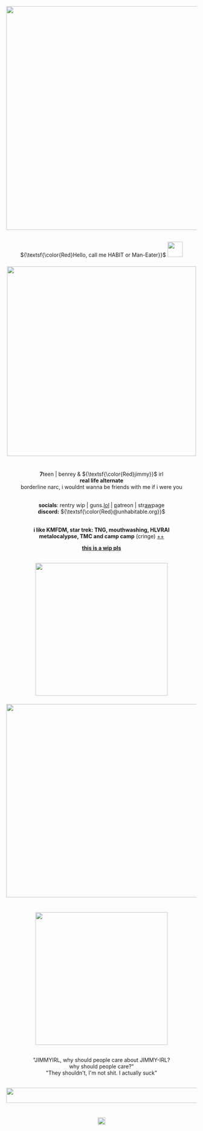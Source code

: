 <div align="center">
<img src="https://64.media.tumblr.com/b66c0e09b516b87d83dee9f70ec130ac/8d6d0eba405399e4-ec/s2048x3072/7260ca13f9c8f81b03789d5c767155bad126de01.pnj" width="590px">
      
<br>${\textsf{\color{Red}Hello, call me HABIT or Man-Eater}}$ <img src="https://cdn.discordapp.com/emojis/1313023347289751642.webp?size=128" width="40px">
      
<img src="https://64.media.tumblr.com/054a933732d6f628f76c3975c2170bb9/04d9330141ccd020-fc/s2048x3072/5884b36de7907d422891f11ba5f72232e0f06d77.pnj" width="450px" height="8px">
<br><img src="https://64.media.tumblr.com/abc6632ba88e088089684a28fc521262/97d5eaec018f3f22-25/s540x810/528c63cdc7890a902f96a0c5259434ea728456c4.gifv" width="500px">
<br><img src="https://64.media.tumblr.com/054a933732d6f628f76c3975c2170bb9/04d9330141ccd020-fc/s2048x3072/5884b36de7907d422891f11ba5f72232e0f06d77.pnj" width="450px" height="8px">


<br>**7**teen | benrey & ${\textsf{\color{Red}jimmy}}$ irl
<br>**real life alternate**
<br>borderline narc, i wouldnt wanna be friends with me if i were you


<br>**socials**: rentry wip | guns.[lol](https://guns.lol/disturbednarc) | [p](https://www.patreon.com/c/disturbednarc)atreon | str[aw](https://yougotmail1.straw.page)page
<br>**discord:** ${\textsf{\color{Red}@unhabitable.org}}$
     
<br>**i like KMFDM, star trek: TNG, mouthwashing, HLVRAI**
<br>**metalocalypse, TMC and camp camp** (cringe) [++](https://rentry.co/shut-the-fuck)

<ins>**this is a wip pls**</ins>

<br><img src="https://64.media.tumblr.com/b1ab32217a254f7c8a97ba08ecfb0501/9e7db720bc1f2355-c0/s1280x1920/58f3772759b084105a290990f1ac6127346e16c8.pnj" width="350px">

<img src="https://64.media.tumblr.com/054a933732d6f628f76c3975c2170bb9/04d9330141ccd020-fc/s2048x3072/5884b36de7907d422891f11ba5f72232e0f06d77.pnj" width="500px" height="8px">
<img src="https://64.media.tumblr.com/e0ff359ab91475e6e321e5b01165b5a0/59068e72674234bc-e5/s400x600/75b2dc9e1e6028818cb53e78e1ae43dd217c9657.gifv" width="510px">
<br><img src="https://64.media.tumblr.com/054a933732d6f628f76c3975c2170bb9/04d9330141ccd020-fc/s2048x3072/5884b36de7907d422891f11ba5f72232e0f06d77.pnj" width="500px" height="8px">

<br><img src="https://64.media.tumblr.com/9e6b754b5e2154efc0afbd80f635139a/9e7db720bc1f2355-2e/s1280x1920/854050107519599d453975886a7a5d42a2acc5a7.pnj" width="350px">

<br >"JIMMYIRL, why should people care about JIMMY-IRL?
<br />why should people care?"
<br />"They shouldn't, I'm not shit. I actually suck"

<br /><img src="https://64.media.tumblr.com/dc3d17717a61054beea10e6498b9e080/04d9330141ccd020-10/s2048x3072/325b1812941acecd5002d08ca215b36dbd893fb2.pnj" height="40px" width="590px">
<br /><img src="https://64.media.tumblr.com/054a933732d6f628f76c3975c2170bb9/04d9330141ccd020-fc/s2048x3072/5884b36de7907d422891f11ba5f72232e0f06d77.pnj" width="540px" height="7px">

  
  <div>
  <br><img src="https://komarev.com/ghpvc/?username=UNHABITABLE&label=hello%20&color=9f211b&" height="20px">
 </div>
